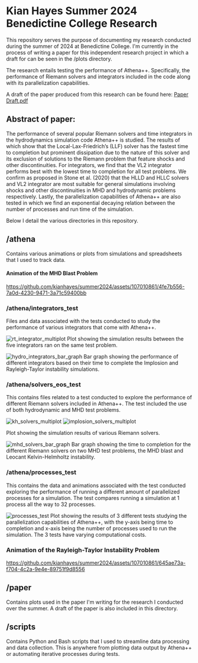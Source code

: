 # Kian Hayes Summer 2024 Benedictine College Research #
This repository serves the purpose of documenting my research conducted during the summer of 2024 at Benedictine College. I'm currently in the process of writing a paper for this independent research project in which a draft for can be seen in the /plots directory.

The research entails testing the performance of Athena++. Specifically, the performance of Riemann solvers and integrators included in the code along with its parallelization capabilities. 

A draft of the paper produced from this research can be found here:
[Paper Draft.pdf](https://github.com/user-attachments/files/17722670/draft3.pdf)

## Abstract of paper: ##
The performance of several popular Riemann solvers and time integrators in the hydrodynamics simulation code Athena++ is studied. The results of which show that the Local-Lax-Friedrich’s (LLF) solver has the fastest time to completion but prominent dissipation due to the nature of this solver and its exclusion of solutions to the Riemann problem that feature shocks and other discontinuities. For integrators, we find that the VL2 integrator performs best with the lowest time to completion for all test problems. We confirm as proposed in Stone et al. (2020) that the HLLD and HLLC solvers and VL2 integrator are most suitable for general simulations involving shocks and other discontinuities in MHD and hydrodynamic problems respectively. Lastly, the parallelization capabilities of Athena++ are also tested in which we find an exponential decaying relation between the number of processes and run time of the simulation.

Below I detail the various directories in this repository.

## /athena ##
Contains various animations or plots from simulations and spreadsheets that I used to track data. 

#### Animation of the MHD Blast Problem ####
https://github.com/kianhayes/summer2024/assets/107010861/4fe7b556-7a0d-4230-9471-3a71c59400bb

### /athena/integrators_test ###
Files and data associated with the tests conducted to study the performance of various integrators that come with Athena++. 

![rt_integrator_multiplot](https://github.com/user-attachments/assets/dc34780d-996e-425c-9df6-343d13e087dc)
Plot showing the simulation results between the five integrators ran on the same test problem. 

![hydro_integrators_bar_graph](https://github.com/user-attachments/assets/f0b46caa-57f6-41f2-998b-f86f307a5f7a)
Bar graph showing the performance of different integrators based on their time to complete the Implosion and Rayleigh-Taylor instability simulations.

### /athena/solvers_eos_test ###
This contains files related to a test conducted to explore the performance of different Riemann solvers included in Athena++. The test included the use of both hydrodynamic and MHD test problems. 

![kh_solvers_multiplot](https://github.com/user-attachments/assets/03314536-6f50-462e-8e61-9f0b022c7463)
![implosion_solvers_multiplot](https://github.com/user-attachments/assets/8eecde8e-9114-42bb-8e1d-342840510222)

Plot showing the simulation results of various Riemann solvers. 

![mhd_solvers_bar_graph](https://github.com/user-attachments/assets/b61486db-6425-4f57-8edc-a2a376f4783e)
Bar graph showing the time to completion for the different Riemann solvers on two MHD test problems, the MHD blast and Leocant Kelvin-Helmholtz instability.

### /athena/processes_test ###
This contains the data and animations associated with the test conducted exploring the performance of running a different amount of parallelized processes for a simulation. The test compares running a simulation at 1 process all the way to 32 processes.

![processes_test](https://github.com/user-attachments/assets/86b3e4d1-0090-4b74-879e-19a9ed9adc6f)
Plot showing the results of 3 different tests studying the parallelization capabilities of Athena++, with the y-axis being time to completion and x-axis being the number of processes used to run the simulation. The 3 tests have varying computational costs. 

### Animation of the Rayleigh-Taylor Instability Problem ###
https://github.com/kianhayes/summer2024/assets/107010861/645ae73a-f704-4c2a-9e4e-89751f9d8556

## /paper ##
Contains plots used in the paper I'm writing for the research I conducted over the summer. A draft of the paper is also included in this directory. 

## /scripts ##
Contains Python and Bash scripts that I used to streamline data processing and data collection. This is anywhere from plotting data output by Athena++ or automating iterative processes during tests.




